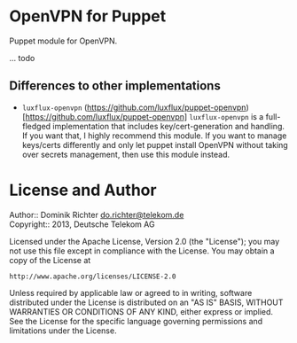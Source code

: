# OpenVPN for Puppet

Puppet module for OpenVPN.

... todo

## Differences to other implementations

* `luxflux-openvpn` (https://github.com/luxflux/puppet-openvpn)[https://github.com/luxflux/puppet-openvpn]
  `luxflux-openvpn` is a full-fledged implementation that includes key/cert-generation and handling. If you want that, I highly recommend this module. If you want to manage keys/certs differently and only let puppet install OpenVPN without taking over secrets management, then use this module instead.


# License and Author

Author:: Dominik Richter <do.richter@telekom.de>  
Copyright:: 2013, Deutsche Telekom AG

Licensed under the Apache License, Version 2.0 (the "License");
you may not use this file except in compliance with the License.
You may obtain a copy of the License at

    http://www.apache.org/licenses/LICENSE-2.0

Unless required by applicable law or agreed to in writing, software
distributed under the License is distributed on an "AS IS" BASIS,
WITHOUT WARRANTIES OR CONDITIONS OF ANY KIND, either express or implied.
See the License for the specific language governing permissions and
limitations under the License.

